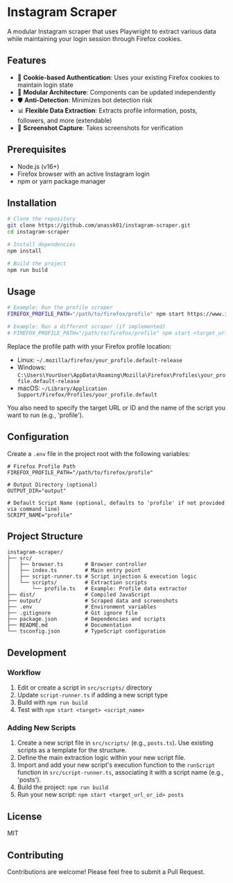 # Instagram Scraper

A modular Instagram scraper that uses Playwright to extract various data while maintaining your login session through Firefox cookies.

## Features

- 🔐 **Cookie-based Authentication**: Uses your existing Firefox cookies to maintain login state
- 🔄 **Modular Architecture**: Components can be updated independently
- 🛡️ **Anti-Detection**: Minimizes bot detection risk
- 📊 **Flexible Data Extraction**: Extracts profile information, posts, followers, and more (extendable)
- 📸 **Screenshot Capture**: Takes screenshots for verification

## Prerequisites

- Node.js (v16+)
- Firefox browser with an active Instagram login
- npm or yarn package manager

## Installation

```bash
# Clone the repository
git clone https://github.com/anassk01/instagram-scraper.git
cd instagram-scraper

# Install dependencies
npm install

# Build the project
npm run build
```

## Usage

```bash
# Example: Run the profile scraper
FIREFOX_PROFILE_PATH="/path/to/firefox/profile" npm start https://www.instagram.com/username profile

# Example: Run a different scraper (if implemented)
# FIREFOX_PROFILE_PATH="/path/to/firefox/profile" npm start <target_url_or_id> <script_name>
```

Replace the profile path with your Firefox profile location:
- Linux: `~/.mozilla/firefox/your_profile.default-release`
- Windows: `C:\Users\YourUser\AppData\Roaming\Mozilla\Firefox\Profiles\your_profile.default-release`
- macOS: `~/Library/Application Support/Firefox/Profiles/your_profile.default`

You also need to specify the target URL or ID and the name of the script you want to run (e.g., 'profile').

## Configuration

Create a `.env` file in the project root with the following variables:

```
# Firefox Profile Path
FIREFOX_PROFILE_PATH="/path/to/firefox/profile"

# Output Directory (optional)
OUTPUT_DIR="output"

# Default Script Name (optional, defaults to 'profile' if not provided via command line)
SCRIPT_NAME="profile"
```

## Project Structure

```
instagram-scraper/
├── src/
│   ├── browser.ts       # Browser controller
│   ├── index.ts         # Main entry point
│   ├── script-runner.ts # Script injection & execution logic
│   └── scripts/         # Extraction scripts
│       └── profile.ts   # Example: Profile data extractor
├── dist/                # Compiled JavaScript
├── output/              # Scraped data and screenshots
├── .env                 # Environment variables
├── .gitignore           # Git ignore file
├── package.json         # Dependencies and scripts
├── README.md            # Documentation
└── tsconfig.json        # TypeScript configuration
```

## Development

### Workflow

1. Edit or create a script in `src/scripts/` directory
2. Update `script-runner.ts` if adding a new script type
3. Build with `npm run build`
4. Test with `npm start <target> <script_name>`

### Adding New Scripts

1. Create a new script file in `src/scripts/` (e.g., `posts.ts`). Use existing scripts as a template for the structure.
2. Define the main extraction logic within your new script file.
3. Import and add your new script's execution function to the `runScript` function in `src/script-runner.ts`, associating it with a script name (e.g., 'posts').
4. Build the project: `npm run build`
5. Run your new script: `npm start <target_url_or_id> posts`

## License

MIT

## Contributing

Contributions are welcome! Please feel free to submit a Pull Request. 